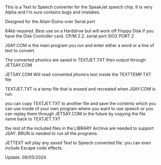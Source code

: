 This is a Text to Speech converter for the SpeakJet speech chip.
It is very Alpha and I'm sure contains bugs and mistakes.

Designed for the Altair-Duino over Serial port 

64kb required. Best use on a Harddrive but will work off Floppy Disk if you have the Disk Controller card.
CP/M 2.2. serial port SIO2 PORT 2

JSAY.COM is the main program you run and enter either a word or a line of text to convert.

The converted phonics are saved in TEXTJET.TXT then output through JETSAY.COM

JETSAY.COM Will read converted phonics text inside the TEXTTEMP.TXT file

TEXTJET.TXT is a temp file that is erased and recreated when JSAY.COM is run.

you can copy TEXTJET.TXT to another file and save the contents which you can use inside of 
your own program where you want to use speech or you can replay them through JETSAY.COM in the future
by copying the file name back to TEXTJET.TXT

the rest of the included files in the LIBRARY Archive are needed to support JSAY. 
BRUN is needed to run all the programs.

JETTEXT will play any saved Text to Speech converted file. you can even include Escape code effects.

Update: 09/05/2024
